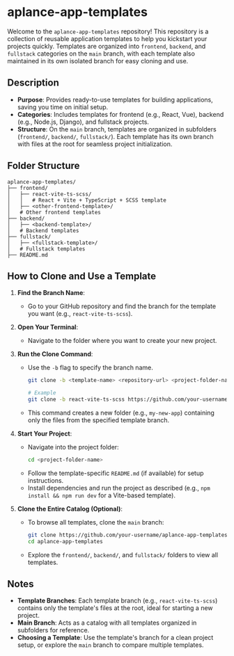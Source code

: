 # aplance-app-templates

Welcome to the `aplance-app-templates` repository! This repository is a collection of reusable application templates to help you kickstart your projects quickly. Templates are organized into `frontend`, `backend`, and `fullstack` categories on the `main` branch, with each template also maintained in its own isolated branch for easy cloning and use.

## Description

- **Purpose**: Provides ready-to-use templates for building applications, saving you time on initial setup.
- **Categories**: Includes templates for frontend (e.g., React, Vue), backend (e.g., Node.js, Django), and fullstack projects.
- **Structure**: On the `main` branch, templates are organized in subfolders (`frontend/`, `backend/`, `fullstack/`). Each template has its own branch with files at the root for seamless project initialization.

## Folder Structure

```
aplance-app-templates/
├── frontend/
│   ├── react-vite-ts-scss/
│   │   # React + Vite + TypeScript + SCSS template
│   ├── <other-frontend-template>/
│   # Other frontend templates
├── backend/
│   ├── <backend-template>/
│   # Backend templates
├── fullstack/
│   ├── <fullstack-template>/
│   # Fullstack templates
├── README.md
```

## How to Clone and Use a Template

1. **Find the Branch Name**:
   - Go to your GitHub repository and find the branch for the template you want (e.g., `react-vite-ts-scss`).

2. **Open Your Terminal**:
   - Navigate to the folder where you want to create your new project.

3. **Run the Clone Command**:
   - Use the `-b` flag to specify the branch name.
     ```bash
     git clone -b <template-name> <repository-url> <project-folder-name>

     # Example
     git clone -b react-vite-ts-scss https://github.com/your-username/aplance-app-templates.git my-new-app
     ```
   - This command creates a new folder (e.g., `my-new-app`) containing only the files from the specified template branch.

4. **Start Your Project**:
   - Navigate into the project folder:
     ```bash
     cd <project-folder-name>
     ```
   - Follow the template-specific `README.md` (if available) for setup instructions.
   - Install dependencies and run the project as described (e.g., `npm install && npm run dev` for a Vite-based template).

5. **Clone the Entire Catalog (Optional)**:
   - To browse all templates, clone the `main` branch:
     ```bash
     git clone https://github.com/your-username/aplance-app-templates.git aplance-app-templates
     cd aplance-app-templates
     ```
   - Explore the `frontend/`, `backend/`, and `fullstack/` folders to view all templates.

## Notes
- **Template Branches**: Each template branch (e.g., `react-vite-ts-scss`) contains only the template's files at the root, ideal for starting a new project.
- **Main Branch**: Acts as a catalog with all templates organized in subfolders for reference.
- **Choosing a Template**: Use the template's branch for a clean project setup, or explore the `main` branch to compare multiple templates.